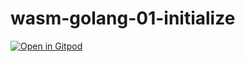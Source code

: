 # wasm-golang-01-initialize

[![Open in Gitpod](https://gitpod.io/button/open-in-gitpod.svg)](https://gitpod.io/#https://github.com/bots-garden/wasm-golang-01-initialize)
